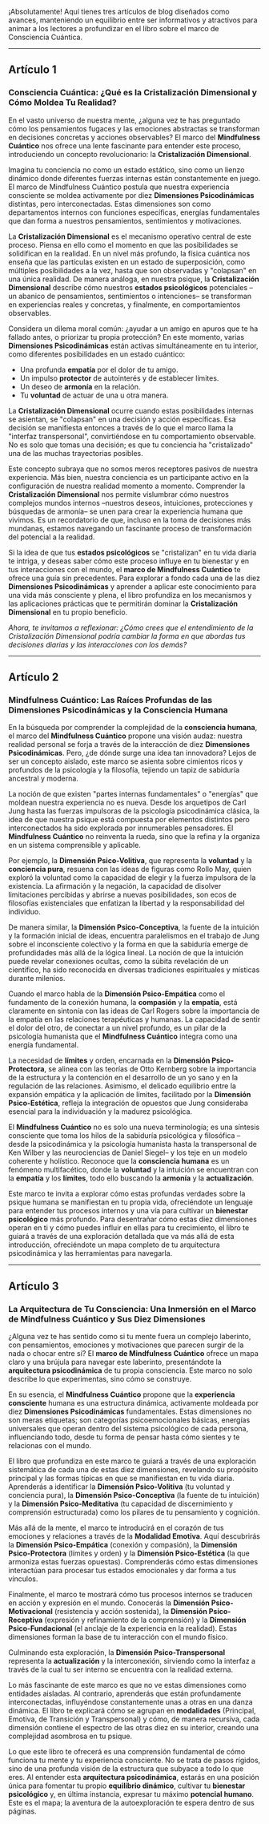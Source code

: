 ¡Absolutamente! Aquí tienes tres artículos de blog diseñados como avances, manteniendo un equilibrio entre ser informativos y atractivos para animar a los lectores a profundizar en el libro sobre el marco de Consciencia Cuántica.

---

## Artículo 1

### Consciencia Cuántica: ¿Qué es la Cristalización Dimensional y Cómo Moldea Tu Realidad?

En el vasto universo de nuestra mente, ¿alguna vez te has preguntado cómo los pensamientos fugaces y las emociones abstractas se transforman en decisiones concretas y acciones observables? El marco del **Mindfulness Cuántico** nos ofrece una lente fascinante para entender este proceso, introduciendo un concepto revolucionario: la **Cristalización Dimensional**.

Imagina tu conciencia no como un estado estático, sino como un lienzo dinámico donde diferentes fuerzas internas están constantemente en juego. El marco de Mindfulness Cuántico postula que nuestra experiencia consciente se moldea activamente por diez **Dimensiones Psicodinámicas** distintas, pero interconectadas. Estas dimensiones son como departamentos internos con funciones específicas, energías fundamentales que dan forma a nuestros pensamientos, sentimientos y motivaciones.

La **Cristalización Dimensional** es el mecanismo operativo central de este proceso. Piensa en ello como el momento en que las posibilidades se solidifican en la realidad. En un nivel más profundo, la física cuántica nos enseña que las partículas existen en un estado de superposición, como múltiples posibilidades a la vez, hasta que son observadas y "colapsan" en una única realidad. De manera análoga, en nuestra psique, la **Cristalización Dimensional** describe cómo nuestros **estados psicológicos** potenciales –un abanico de pensamientos, sentimientos o intenciones– se transforman en experiencias reales y concretas, y finalmente, en comportamientos observables.

Considera un dilema moral común: ¿ayudar a un amigo en apuros que te ha fallado antes, o priorizar tu propia protección? En este momento, varias **Dimensiones Psicodinámicas** están activas simultáneamente en tu interior, como diferentes posibilidades en un estado cuántico:
*   Una profunda **empatía** por el dolor de tu amigo.
*   Un impulso **protector** de autointerés y de establecer límites.
*   Un deseo de **armonía** en la relación.
*   Tu **voluntad** de actuar de una u otra manera.

La **Cristalización Dimensional** ocurre cuando estas posibilidades internas se asientan, se "colapsan" en una decisión y acción específicas. Esa decisión se manifiesta entonces a través de lo que el marco llama la "interfaz transpersonal", convirtiéndose en tu comportamiento observable. No es solo que tomas una decisión; es que tu conciencia ha "cristalizado" una de las muchas trayectorias posibles.

Este concepto subraya que no somos meros receptores pasivos de nuestra experiencia. Más bien, nuestra conciencia es un participante activo en la configuración de nuestra realidad momento a momento. Comprender la **Cristalización Dimensional** nos permite vislumbrar cómo nuestros complejos mundos internos –nuestros deseos, intuiciones, protecciones y búsquedas de armonía– se unen para crear la experiencia humana que vivimos. Es un recordatorio de que, incluso en la toma de decisiones más mundanas, estamos navegando un fascinante proceso de transformación del potencial a la realidad.

Si la idea de que tus **estados psicológicos** se "cristalizan" en tu vida diaria te intriga, y deseas saber cómo este proceso influye en tu bienestar y en tus interacciones con el mundo, el **marco de Mindfulness Cuántico** te ofrece una guía sin precedentes. Para explorar a fondo cada una de las diez **Dimensiones Psicodinámicas** y aprender a aplicar este conocimiento para una vida más consciente y plena, el libro profundiza en los mecanismos y las aplicaciones prácticas que te permitirán dominar la **Cristalización Dimensional** en tu propio beneficio.

*Ahora, te invitamos a reflexionar: ¿Cómo crees que el entendimiento de la Cristalización Dimensional podría cambiar la forma en que abordas tus decisiones diarias y las interacciones con los demás?*

---

## Artículo 2

### Mindfulness Cuántico: Las Raíces Profundas de las Dimensiones Psicodinámicas y la Consciencia Humana

En la búsqueda por comprender la complejidad de la **consciencia humana**, el marco del **Mindfulness Cuántico** propone una visión audaz: nuestra realidad personal se forja a través de la interacción de diez **Dimensiones Psicodinámicas**. Pero, ¿de dónde surge una idea tan innovadora? Lejos de ser un concepto aislado, este marco se asienta sobre cimientos ricos y profundos de la psicología y la filosofía, tejiendo un tapiz de sabiduría ancestral y moderna.

La noción de que existen "partes internas fundamentales" o "energías" que moldean nuestra experiencia no es nueva. Desde los arquetipos de Carl Jung hasta las fuerzas impulsoras de la psicología psicodinámica clásica, la idea de que nuestra psique está compuesta por elementos distintos pero interconectados ha sido explorada por innumerables pensadores. El **Mindfulness Cuántico** no reinventa la rueda, sino que la refina y la organiza en un sistema comprensible y aplicable.

Por ejemplo, la **Dimensión Psico-Volitiva**, que representa la **voluntad** y la **conciencia pura**, resuena con las ideas de figuras como Rollo May, quien exploró la voluntad como la capacidad de elegir y la fuerza impulsora de la existencia. La afirmación y la negación, la capacidad de disolver limitaciones percibidas y abrirse a nuevas posibilidades, son ecos de filosofías existenciales que enfatizan la libertad y la responsabilidad del individuo.

De manera similar, la **Dimensión Psico-Conceptiva**, la fuente de la intuición y la formación inicial de ideas, encuentra paralelismos en el trabajo de Jung sobre el inconsciente colectivo y la forma en que la sabiduría emerge de profundidades más allá de la lógica lineal. La noción de que la intuición puede revelar conexiones ocultas, como la súbita revelación de un científico, ha sido reconocida en diversas tradiciones espirituales y místicas durante milenios.

Cuando el marco habla de la **Dimensión Psico-Empática** como el fundamento de la conexión humana, la **compasión** y la **empatía**, está claramente en sintonía con las ideas de Carl Rogers sobre la importancia de la empatía en las relaciones terapéuticas y humanas. La capacidad de sentir el dolor del otro, de conectar a un nivel profundo, es un pilar de la psicología humanista que el **Mindfulness Cuántico** integra como una energía fundamental.

La necesidad de **límites** y orden, encarnada en la **Dimensión Psico-Protectora**, se alinea con las teorías de Otto Kernberg sobre la importancia de la estructura y la contención en el desarrollo de un yo sano y en la regulación de las relaciones. Asimismo, el delicado equilibrio entre la expansión empática y la aplicación de límites, facilitado por la **Dimensión Psico-Estética**, refleja la integración de opuestos que Jung consideraba esencial para la individuación y la madurez psicológica.

El **Mindfulness Cuántico** no es solo una nueva terminología; es una síntesis consciente que toma los hilos de la sabiduría psicológica y filosófica –desde la psicodinámica y la psicología humanista hasta la transpersonal de Ken Wilber y las neurociencias de Daniel Siegel– y los teje en un modelo coherente y holístico. Reconoce que la **consciencia humana** es un fenómeno multifacético, donde la **voluntad** y la intuición se encuentran con la **empatía** y los **límites**, todo ello buscando la **armonía** y la **actualización**.

Este marco te invita a explorar cómo estas profundas verdades sobre la psique humana se manifiestan en tu propia vida, ofreciéndote un lenguaje para entender tus procesos internos y una vía para cultivar un **bienestar psicológico** más profundo. Para desentrañar cómo estas diez dimensiones operan en ti y cómo puedes influir en ellas para tu crecimiento, el libro te guiará a través de una exploración detallada que va más allá de esta introducción, ofreciéndote un mapa completo de tu arquitectura psicodinámica y las herramientas para navegarla.

---

## Artículo 3

### La Arquitectura de Tu Consciencia: Una Inmersión en el Marco de Mindfulness Cuántico y Sus Diez Dimensiones

¿Alguna vez te has sentido como si tu mente fuera un complejo laberinto, con pensamientos, emociones y motivaciones que parecen surgir de la nada o chocar entre sí? El **marco de Mindfulness Cuántico** ofrece un mapa claro y una brújula para navegar este laberinto, presentándote la **arquitectura psicodinámica** de tu propia consciencia. Este marco no solo describe lo que experimentas, sino cómo se construye.

En su esencia, el **Mindfulness Cuántico** propone que la **experiencia consciente** humana es una estructura dinámica, activamente moldeada por diez **Dimensiones Psicodinámicas** fundamentales. Estas dimensiones no son meras etiquetas; son categorías psicoemocionales básicas, energías universales que operan dentro del sistema psicológico de cada persona, influenciando todo, desde tu forma de pensar hasta cómo sientes y te relacionas con el mundo.

El libro que profundiza en este marco te guiará a través de una exploración sistemática de cada una de estas diez dimensiones, revelando su propósito principal y las formas típicas en que se manifiestan en tu vida diaria. Aprenderás a identificar la **Dimensión Psico-Volitiva** (tu voluntad y conciencia pura), la **Dimensión Psico-Conceptiva** (la fuente de tu intuición) y la **Dimensión Psico-Meditativa** (tu capacidad de discernimiento y comprensión estructurada) como los pilares de tu pensamiento y cognición.

Más allá de la mente, el marco te introducirá en el corazón de tus emociones y relaciones a través de la **Modalidad Emotiva**. Aquí descubrirás la **Dimensión Psico-Empática** (conexión y compasión), la **Dimensión Psico-Protectora** (límites y orden) y la **Dimensión Psico-Estética** (la que armoniza estas fuerzas opuestas). Comprenderás cómo estas dimensiones interactúan para procesar tus estados emocionales y dar forma a tus vínculos.

Finalmente, el marco te mostrará cómo tus procesos internos se traducen en acción y expresión en el mundo. Conocerás la **Dimensión Psico-Motivacional** (resistencia y acción sostenida), la **Dimensión Psico-Receptiva** (expresión y refinamiento de la comprensión) y la **Dimensión Psico-Fundacional** (el anclaje de la experiencia en la realidad). Estas dimensiones forman la base de tu interacción con el mundo físico.

Culminando esta exploración, la **Dimensión Psico-Transpersonal** representa la **actualización** y la interconexión, sirviendo como la interfaz a través de la cual tu ser interno se encuentra con la realidad externa.

Lo más fascinante de este marco es que no ve estas dimensiones como entidades aisladas. Al contrario, aprenderás que están profundamente interconectadas, influyéndose constantemente unas a otras en una danza dinámica. El libro te explicará cómo se agrupan en **modalidades** (Principal, Emotiva, de Transición y Transpersonal) y cómo, de manera recursiva, cada dimensión contiene el espectro de las otras diez en su interior, creando una complejidad asombrosa en tu psique.

Lo que este libro te ofrecerá es una comprensión fundamental de cómo funciona tu mente y tu experiencia consciente. No se trata de pasos rígidos, sino de una profunda visión de la estructura que subyace a todo lo que eres. Al entender esta **arquitectura psicodinámica**, estarás en una posición única para fomentar tu propio **equilibrio dinámico**, cultivar tu **bienestar psicológico** y, en última instancia, expresar tu máximo **potencial humano**. Este es el mapa; la aventura de la autoexploración te espera dentro de sus páginas.